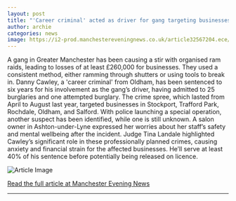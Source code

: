 ```yaml
---
layout: post
title: "'Career criminal' acted as driver for gang targeting businesses across Greater Manchester"
author: archie
categories: news
image: https://i2-prod.manchestereveningnews.co.uk/article32567204.ece/ALTERNATES/s1200/0_Danny-Cawley-mugshotn1.jpg
---
```

A gang in Greater Manchester has been causing a stir with organised ram raids, leading to losses of at least £260,000 for businesses. They used a consistent method, either ramming through shutters or using tools to break in. Danny Cawley, a 'career criminal' from Oldham, has been sentenced to six years for his involvement as the gang’s driver, having admitted to 25 burglaries and one attempted burglary. The crime spree, which lasted from April to August last year, targeted businesses in Stockport, Trafford Park, Rochdale, Oldham, and Salford. With police launching a special operation, another suspect has been identified, while one is still unknown. A salon owner in Ashton-under-Lyne expressed her worries about her staff’s safety and mental wellbeing after the incident. Judge Tina Landale highlighted Cawley’s significant role in these professionally planned crimes, causing anxiety and financial strain for the affected businesses. He’ll serve at least 40% of his sentence before potentially being released on licence.

![Article Image](https://i2-prod.manchestereveningnews.co.uk/article32567204.ece/ALTERNATES/s1200/0_Danny-Cawley-mugshotn1.jpg)

[Read the full article at Manchester Evening News](https://www.manchestereveningnews.co.uk/news/greater-manchester-news/career-criminal-acted-driver-gang-32567195)

---
